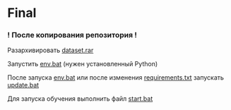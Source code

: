 # Final

### ! После копирования репозитория !
Разархивировать [dataset.rar](dataset.rar)

Запустить [env.bat](env.bat) (нужен установленный Python)

После запуска [env.bat](env.bat) или после изменения [requirements.txt](requirements.txt) запускать [update.bat](update.bat)

Для запуска обучения выполнить файл [start.bat](start.bat)
